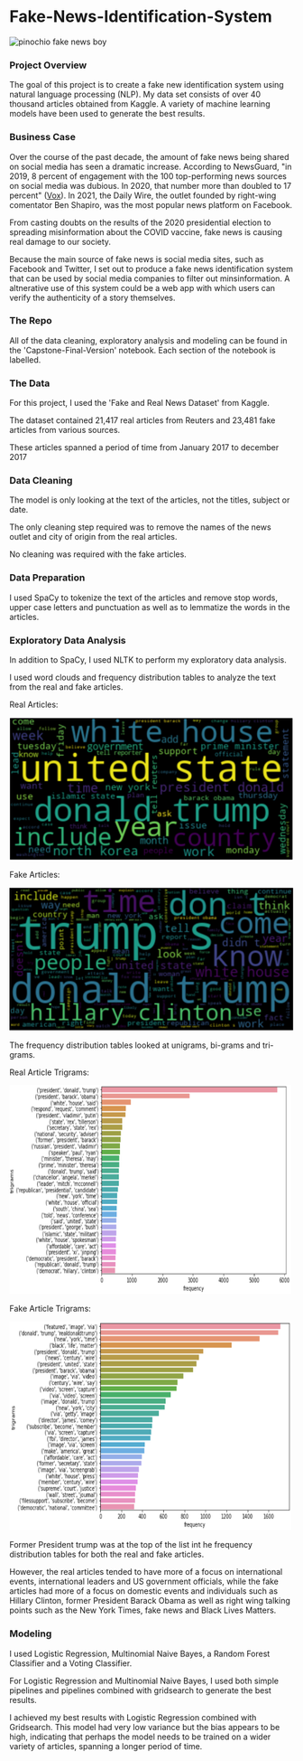 # Fake-News-Identification-System

![pinochio fake news boy](images/ey-boy-holding-newspaper.jpg)

### Project Overview

The goal of this project is to create a fake new identification system using natural language processing (NLP). My data set consists of over 40 thousand articles obtained from Kaggle. A variety of machine learning models have been used to generate the best results.

### Business Case

Over the course of the past decade, the amount of fake news being shared on social media has seen a dramatic increase. According to NewsGuard, "in 2019, 8 percent of engagement with the 100 top-performing news sources on social media was dubious. In 2020, that number more than doubled to 17 percent" ([Vox](https://www.vox.com/policy-and-politics/2020/12/22/22195488/fake-news-social-media-2020)). In 2021, the Daily Wire, the outlet founded by right-wing comentator Ben Shapiro, was the most popular news platform on Facebook.

From casting doubts on the results of the 2020 presidential election to spreading misinformation about the COVID vaccine, fake news is causing real damage to our society.

Because the main source of fake news is social media sites, such as Facebook and Twitter, I set out to produce a fake news identification system that can be used by social media companies to filter out minsinformation. A altnerative use of this system could be a web app with which users can verify the authenticity of a story themselves.

### The Repo

All of the data cleaning, exploratory analysis and modeling can be found in the 'Capstone-Final-Version' notebook. Each section of the notebook is labelled.

### The Data

For this project, I used the 'Fake and Real News Dataset' from Kaggle.

The dataset contained 21,417 real articles from Reuters and 23,481 fake articles from various sources.

These articles spanned a period of time from January 2017 to december 2017

### Data Cleaning

The model is only looking at the text of the articles, not the titles, subject or date.

The only cleaning step required was to remove the names of the news outlet and city of origin from the real articles.

No cleaning was required with the fake articles.

### Data Preparation

I used SpaCy to tokenize the text of the articles and remove stop words, upper case letters and punctuation as well as to lemmatize the words in the articles.

### Exploratory Data Analysis

In addition to SpaCy, I used NLTK to perform my exploratory data analysis.

I used word clouds and frequency distribution tables to analyze the text from the real and fake articles.

Real Articles:

![real news wordcloud](images/true_wordcloud.png)

Fake Articles:

![fake news wordcloud](images/fake_wordcloud.png)

The frequency distribution tables looked at unigrams, bi-grams and tri-grams.

Real Article Trigrams:

<img src="images/sns_true_trigram.png" width="500" height="370">

Fake Article Trigrams:

<img src="images/sns_fake_trigram.png" width="500" height="370">


Former President trump was at the top of the list int he frequency distribution tables for both the real and fake articles.

However, the real articles tended to have more of a focus on international events, international leaders and US government officials, while the fake articles had more of a focus on domestic events and individuals such as Hillary Clinton, former President Barack Obama as well as right wing talking points such as the New York Times, fake news and Black Lives Matters.

### Modeling

I used Logistic Regression, Multinomial Naive Bayes, a Random Forest Classifier and a Voting Classifier. 

For Logistic Regression and Multinomial Naive Bayes, I used both simple pipelines and pipelines combined with gridsearch to generate the best results.

I achieved my best results with Logistic Regression combined with Gridsearch. This model had very low variance but the bias appears to be high, indicating that perhaps the model needs to be trained on a wider variety of articles, spanning a longer period of time.